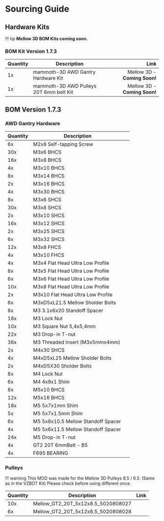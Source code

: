 # **Sourcing Guide**

## **Hardware Kits**

!!! tip
    **Mellow 3D BOM Kits coming soon.**

### **BOM Kit Version 1.7.3**

| **Quantity** | **Description**                               | **Link**   | 
|:-------------|-----------------------------------------------|-----------:|
| 1x           | mammoth-3D AWD Gantry Hardware Kit            | Mellow 3D - **Coming Soon!**|
| 1x           | mammoth-3D AWD Pulleys 20T 6mm belt Kit       | Mellow 3D - **Coming Soon!**|

## **BOM Version 1.7.3**

### **AWD Gantry Hardware**

| **Quantity** | **Description**                                   |               |
|:-------------|---------------------------------------------------|--------------:|
|  6x          | M2x8 Self-tapping Screw                           |               |
|  30x         | M3x6 BHCS                                         |               |
|  16x         | M3x8 BHCS                                         |               |
|  4x          | M3x10 BHCS                                        |               |
|  8x          | M3x14 BHCS                                        |               |
|  2x          | M3x16 BHCS                                        |               |
|  4x          | M3x30 BHCS                                        |               |
|  8x          | M3x6 SHCS                                         |               |
|  30x         | M3x8 SHCS                                         |               |
|  2x          | M3x10 SHCS                                        |               |
|  16x         | M3x12 SHCS                                        |               |
|  2x          | M3x25 SHCS                                        |               |
|  6x          | M3x32 SHCS                                        |               |
|  12x         | M3x8 FHCS                                         |               |
|  4x          | M3x10 FHCS                                        |               |
|  4x          | M3x4 Flat Head Ultra Low Profile                  |               |
|  8x          | M3x5 Flat Head Ultra Low Profile                  |               |
|  6x          | M3x6 Flat Head Ultra Low Profile                  |               |
|  10x         | M3x8 Flat Head Ultra Low Profile                  |               |
|  2x          | M3x10 Flat Head Ultra Low Profile                 |               |
|  6x          | M3xD5xL21.5 Mellow Sholder Bolts                  |               |
|  8x          | M3 3.1x6x20 Standoff Spacer                       |               |
|  18x         | M3 Lock Nut                                       |               |
|  10x         | M3 Square Nut 5,4x5,4mm                           |               |
|  22x         | M3 Drop-in T-nut                                  |               |
|  36x         | M3 Threaded Insert (M3x5mmx4mm)                   |               |
|  2x          | M4x30 SHCS                                        |               |
|  4x          | M4xD5xL25 Mellow Sholder Bolts                    |               |
|  2x          | M4xD5X30 Sholder Bolts                            |               |
|  8x          | M4 Lock Nut                                       |               |
|  6x          | M4 4x9x1 Shim                                     |               |
|  8x          | M5x10 BHCS                                        |               |
|  12x         | M5x16 BHCS                                        |               |
|  18x         | M5 5x7x1mm Shim                                   |               |
|  5x          | M5 5x7x1.5mm Shim                                 |               |
|  6x          | M5 5x6x10.5 Mellow Standoff Spacer                |               |
|  4x          | M5 5x6x11.5 Mellow Standoff Spacer                |               |
|  24x         | M5 Drop-in T-nut                                  |               |
|  4x          | GT2 20T 6mmBelt - B5                              |               |
|  4x          | F695 BEARING                                      |               |



### **Pulleys**

!!! warning
    This MOD was made for the Mellow 3D Pulleys 8.5 / 6.5. (Same as in the VZBOT Kit) Please check before using different once.

| **Quantity** | **Description**                                   | **Link**      |
|:-------------|---------------------------------------------------|--------------:|
|  10x         | Mellow_GT2_20T_5x12x8.5_5020808027                |               |
|  6x          | Mellow_GT2_20T_5x12x8.5_5020808028                |               |